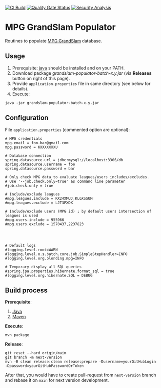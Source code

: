 [![CI Build](https://github.com/axel3rd/mpg-grandslam-populator/workflows/CI%20Build/badge.svg)](https://github.com/axel3rd/mpg-grandslam-populator/actions?query=workflow%3A%22CI+Build%22) [![Quality Gate Status](https://sonarcloud.io/api/project_badges/measure?project=org.blonding.mpg%3Agrandslam-populator-batch&metric=alert_status)](https://sonarcloud.io/dashboard?id=org.blonding.mpg%3Agrandslam-populator-batch) [![Security Analysis](https://github.com/axel3rd/mpg-grandslam-populator/workflows/Security%20Analysis/badge.svg)](https://github.com/axel3rd/mpg-grandslam-populator/actions?query=workflow%3A%22Security+Analysis%22)

# MPG GrandSlam Populator

Routines to populate [MPG GrandSlam](https://github.com/mansuydejean/mpggrandslam) database.

## Usage

1. Prerequisite: [java](https://www.java.com/fr/download/) should be installed and on your PATH.
1. Download package *grandslam-populator-batch-x.y.jar* (via **Releases** button on right of this page).
1. Provide `application.properties` file in same directory (see below for details).
1. Execute:

```
java -jar grandslam-populator-batch-x.y.jar
```

## Configuration

File `application.properties` (commented option are optional):

```
# MPG credentials
mpg.email = foo.bar@gmail.com
mpg.password = KXXXXXXXU

# Database connection
spring.datasource.url = jdbc:mysql://localhost:3306/db
spring.datasource.username = foo
spring.datasource.password = bar

# Only check MPG data to evaluate leagues/users includes/excludes.
# Use '--job.check.only=true' as command line parameter
#job.check.only = true

# Include/exclude leagues
#mpg.leagues.include = KX24XMUJ,KLGXSSUM
#mpg.leagues.exclude = LJT3FXDX

# Include/exclude users (MPG id) ; by default users intersection of leagues is used
#mpg.users.include = 955966
#mpg.users.exclude = 1570437,2237823




# Default logs
#logging.level.root=WARN
#logging.level.o.s.batch.core.job.SimpleStepHandler=INFO
#logging.level.org.blonding.mpg=INFO

# Temporary display all SQL queries
#spring.jpa.properties.hibernate.format_sql = true
#logging.level.org.hibernate.SQL = DEBUG
```

## Build process

**Prerequisite**:

1. [Java](https://www.java.com/fr/download/)
1. [Maven](https://maven.apache.org/)

**Execute**:

```
mvn package
```

**Release**:

```
git reset --hard origin/main 
git branch -m next-version 
mvn -B clean release:clean release:prepare -Dusername=yourGitHubLogin -Dpassword=yourGitHubPasswordOrToken
```

After that, you would have to create pull-request from `next-version` branch and rebase it on `main` for next version development.
